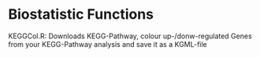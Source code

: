 Biostatistic Functions
=====================

KEGGCol.R: Downloads KEGG-Pathway, colour up-/donw-regulated Genes from your KEGG-Pathway analysis and save it as a KGML-file

